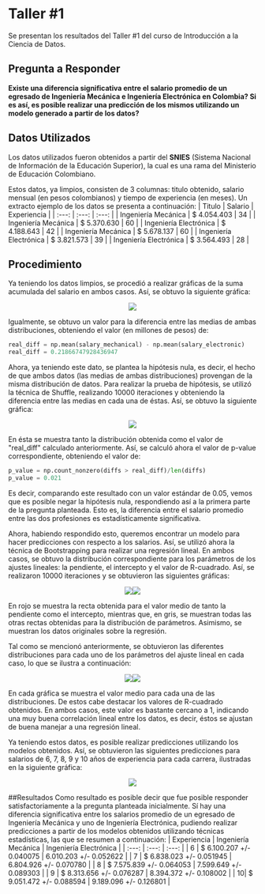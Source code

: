 # Taller #1
Se presentan los resultados del Taller #1 del curso de Introducción a la Ciencia de Datos.

## Pregunta a Responder
**Existe una diferencia significativa entre el salario promedio de un egresado de Ingeniería Mecánica e Ingeniería Electrónica en Colombia? Si es así, es posible realizar una predicción de los mismos utilizando un modelo generado a partir de los datos?**

## Datos Utilizados
Los datos utilizados fueron obtenidos a partir del **SNIES** (Sistema Nacional de Información de la Educación Superior), la cual es una rama del Ministerio de Educación Colombiano.

Estos datos, ya limpios, consisten de 3 columnas: titulo obtenido, salario mensual (en pesos colombianos) y tiempo de experiencia (en meses). Un extracto ejemplo de los datos se presenta a continuación:
| Titulo | Salario | Experiencia |
| :---: | :---: | :---: |
| Ingeniería Mecánica | $ 4.054.403 | 34 |
| Ingeniería Mecánica | $ 5.370.630 | 60 |
| Ingeniería Electrónica | $ 4.188.643 | 42 |
| Ingeniería Mecánica | $ 5.678.137 | 60 |
| Ingeniería Electrónica | $ 3.821.573 | 39 |
| Ingeniería Electrónica | $ 3.564.493 | 28 |

## Procedimiento
Ya teniendo los datos limpios, se procedió a realizar gráficas de la suma acumulada del salario en ambos casos. Así, se obtuvo la siguiente gráfica:

<p align="center">
  <img src="https://github.com/dfdiazc/IntroCienciaDatos1/blob/main/results/cumulative_distribution.png?raw=true">
</p>

Igualmente, se obtuvo un valor para la diferencia entre las medias de ambas distribuciones, obteniendo el valor (en millones de pesos) de:

```python
real_diff = np.mean(salary_mechanical) - np.mean(salary_electronic)
real_diff = 0.21866747928436947
```

Ahora, ya teniendo este dato, se plantea la hipótesis nula, es decir, el hecho de que ambos datos (las medias de ambas distribuciones) provengan de la misma distribución de datos. Para realizar la prueba de hipótesis, se utilizó la técnica de Shuffle, realizando 10000 iteraciones y obteniendo la diferencia entre las medias en cada una de éstas. Así, se obtuvo la siguiente gráfica:

<p align="center">
  <img src="https://github.com/dfdiazc/IntroCienciaDatos1/blob/main/results/mean_diff_distribution.png?raw=true">
</p>

En ésta se muestra tanto la distribución obtenida como el valor de "real_diff" calculado anteriormente. Así, se calculó ahora el valor de p-value correspondiente, obteniendo el valor de:

```python
p_value = np.count_nonzero(diffs > real_diff)/len(diffs)
p_value = 0.021
```

Es decir, comparando este resultado con un valor estándar de 0.05, vemos que es posible negar la hipótesis nula, respondiendo así a la primera parte de la pregunta planteada. Esto es, la diferencia entre el salario promedio entre las dos profesiones es estadísticamente significativa.

Ahora, habiendo respondido esto, queremos encontrar un modelo para hacer predicciones con respecto a los salarios. Así, se utilizó ahora la técnica de Bootstrapping para realizar una regresión lineal. En ambos casos, se obtuvo la distribución correspondiente para los parámetros de los ajustes lineales: la pendiente, el intercepto y el valor de R-cuadrado. Así, se realizaron 10000 iteraciones y se obtuvieron las siguientes gráficas:

<p align="center">
  <img src="https://github.com/dfdiazc/IntroCienciaDatos1/blob/main/results/linear_regression_mechanical.png?raw=true"><img src="https://github.com/dfdiazc/IntroCienciaDatos1/blob/main/results/linear_regression_electronic.png?raw=true">
</p>

En rojo se muestra la recta obtenida para el valor medio de tanto la pendiente como el intercepto, mientras que, en gris, se muestran todas las otras rectas obtenidas para la distribución de parámetros. Asimismo, se muestran los datos originales sobre la regresión.

Tal como se mencionó anteriormente, se obtuvieron las diferentes distribuciones para cada uno de los parámetros del ajuste lineal en cada caso, lo que se ilustra a continuación:

<p align="center">
  <img src="https://github.com/dfdiazc/IntroCienciaDatos1/blob/main/results/linear_distributions_mechanical.png?raw=true"><img src="https://github.com/dfdiazc/IntroCienciaDatos1/blob/main/results/linear_distributions_electronic.png?raw=true">
</p>

En cada gráfica se muestra el valor medio para cada una de las distribuciones. De estos cabe destacar los valores de R-cuadrado obtenidos. En ambos casos, este valor es bastante cercano a 1, indicando una muy buena correlación lineal entre los datos, es decir, éstos se ajustan de buena manejar a una regresión lineal.

Ya teniendo estos datos, es posible realizar predicciones utilizando los modelos obtenidos. Así, se obtuvieron las siguientes predicciones para salarios de 6, 7, 8, 9 y 10 años de experiencia para cada carrera, ilustradas en la siguiente gráfica:

<p align="center">
  <img src="https://github.com/dfdiazc/IntroCienciaDatos1/blob/main/results/predictions.png?raw=true">
</p>

##Resultados
Como resultado es posible decir que fue posible responder satisfactoriamente a la pregunta planteada inicialmente. Sí hay una diferencia significativa entre los salarios promedio de un egresado de Ingeniería Mecánica y uno de Ingeniería Electrónica, pudiendo realizar predicciones a partir de los modelos obtenidos utilizando técnicas estadísticas, las que se resumen a continuación:
| Experiencia | Ingeniería Mecánica | Ingeniería Electrónica |
| :---: | :---: | :---: |
| 6 | $ 6.100.207 +/- 0.040075 | 6.010.203 +/- 0.052622 |
| 7 | $ 6.838.023 +/- 0.051945 | 6.804.926 +/- 0.070780 |
| 8 | $ 7.575.839 +/- 0.064053 | 7.599.649 +/- 0.089303 |
| 9 | $ 8.313.656 +/- 0.076287 | 8.394.372 +/- 0.108002 |
| 10| $ 9.051.472 +/- 0.088594 | 9.189.096 +/- 0.126801 |
